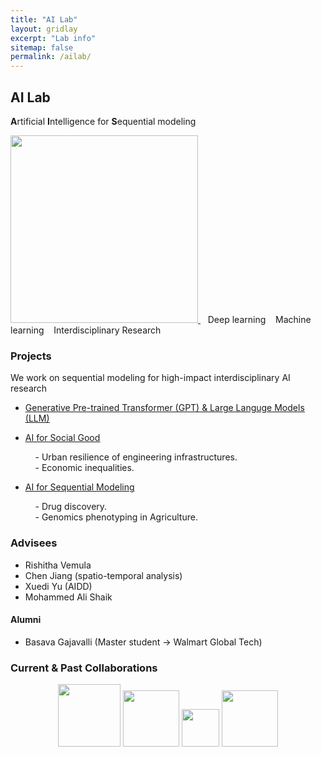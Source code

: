 ```yaml
---
title: "AI Lab"
layout: gridlay
excerpt: "Lab info"
sitemap: false
permalink: /ailab/
---
```


## AI Lab

<b>A</b>rtificial <b>I</b>ntelligence for <b>S</b>equential modeling

<a href="https://wenlu-w.github.io/">
        <img src="{{ site.url }}{{ site.baseurl }}/images/AIserver.jpeg" style="width: 300px; box-shadow: none">
</a>&nbsp;&nbsp;
Deep learning &nbsp;&nbsp; Machine learning &nbsp;&nbsp; Interdisciplinary Research


### Projects

<!--
Deep Sequential Modeling for Interdisciplinary research 
**+ Spatial locality** <br>
&nbsp;&nbsp;&nbsp; <ins>[Spatial AI](https://wenlu-w.github.io/project/2021/09/01/spatial.html)</ins> <br>
&nbsp;&nbsp;&nbsp; - Precipitation, extreme weather, geophysics, etc. <br>
&nbsp;&nbsp;&nbsp; - Transportation, road safety, etc. <br>
**+ Small molecules** <br>
&nbsp;&nbsp;&nbsp; <ins>[AI for Molecular Design](https://wenlu-w.github.io/project/2021/09/01/chem.html)</ins> <br>
&nbsp;&nbsp;&nbsp; - Drug discovery. <br>
&nbsp;&nbsp;&nbsp; - Material design. <br>
**+ Genetics** <br>
&nbsp;&nbsp;&nbsp; <ins>[AI for Genomic selection](https://wenlu-w.github.io/project/2021/09/01/bio.html)</ins> <br>
&nbsp;&nbsp;&nbsp; - Phenotype prediction. <br>
**+ Imaging** <br>
&nbsp;&nbsp;&nbsp; <ins>[Computed Tomography (CT)]()</ins> <br>
<center><figure class="second">
  <img src="{{ site.url }}{{ site.baseurl }}/images/lab1.jpg" style="width: 400px; height: 250px">
  <img src="{{ site.url }}{{ site.baseurl }}/images/lab2.jpg" style="width: 400px; height: 250px">
</figure></center>
-->

We work on sequential modeling for high-impact interdisciplinary AI research

* <ins>[Generative Pre-trained Transformer (GPT) & Large Languge Models (LLM)](https://wenlu-w.github.io/project/2022/01/01/llm.html)</ins>


* <ins>[AI for Social Good](https://wenlu-w.github.io/project/2021/09/01/social.html)</ins>

	&nbsp;&nbsp;&nbsp; - Urban resilience of engineering infrastructures. <br>
	&nbsp;&nbsp;&nbsp; - Economic inequalities. <br>

* <ins>[AI for Sequential Modeling](https://wenlu-w.github.io/project/2021/09/01/sequential.html)<ins>

	&nbsp;&nbsp;&nbsp; - Drug discovery. <br>
	&nbsp;&nbsp;&nbsp; - Genomics phenotyping in Agriculture. <br>



### Advisees

- Rishitha Vemula 
- Chen Jiang (spatio-temporal analysis)
- Xuedi Yu (AIDD)
- Mohammed Ali Shaik 

#### Alumni
- Basava Gajavalli (Master student -> Walmart Global Tech)

### Current & Past Collaborations

<center><figure class="fifth">
  <img src="{{ site.url }}{{ site.baseurl }}/images/microsoft.png" style="width: 100px; box-shadow: none">
  <img src="{{ site.url }}{{ site.baseurl }}/images/biogen.jpeg" style="width: 90px; box-shadow: none">
  <img src="{{ site.url }}{{ site.baseurl }}/images/cornell.png" style="width: 60px; box-shadow: none">
  <img src="{{ site.url }}{{ site.baseurl }}/images/wework.png" style="width: 90px; box-shadow: none">
</figure></center>


